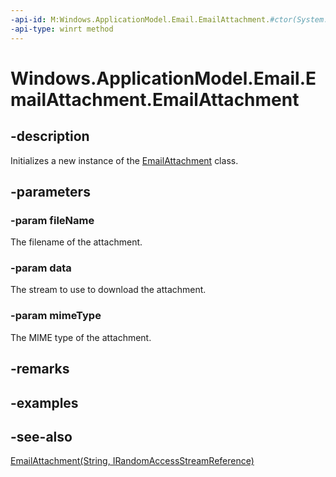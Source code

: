 ```yaml
---
-api-id: M:Windows.ApplicationModel.Email.EmailAttachment.#ctor(System.String,Windows.Storage.Streams.IRandomAccessStreamReference,System.String)
-api-type: winrt method
---
```


<!-- Method syntax
public EmailAttachment(System.String fileName, Windows.Storage.Streams.IRandomAccessStreamReference data, System.String mimeType)
-->

# Windows.ApplicationModel.Email.EmailAttachment.EmailAttachment

## -description
Initializes a new instance of the [EmailAttachment](emailattachment.md) class.

## -parameters
### -param fileName
The filename of the attachment.

### -param data
The stream to use to download the attachment.

### -param mimeType
The MIME type of the attachment.

## -remarks

## -examples

## -see-also
[EmailAttachment(String, IRandomAccessStreamReference)](emailattachment_emailattachment_1759667898.md)